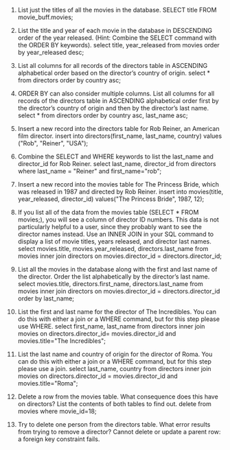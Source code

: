 1. List just the titles of all the movies in the database.
SELECT title FROM movie_buff.movies;

2. List the title and year of each movie in the database in DESCENDING order of the year released. (Hint: Combine the SELECT command with the ORDER BY keywords).
select title, year_released from movies order by year_released desc;

3. List all columns for all records of the directors table in ASCENDING alphabetical order based on the director’s country of origin.
select * from directors order by country asc;

4. ORDER BY can also consider multiple columns. List all columns for all records of the directors table in ASCENDING alphabetical order first by the director’s country of origin and then by the director’s last name.
select * from directors order by country asc, last_name asc;

5. Insert a new record into the directors table for Rob Reiner, an American film director.
insert into directors(first_name, last_name, country) values ("Rob", "Reiner", "USA");

6. Combine the SELECT and WHERE keywords to list the last_name and director_id for Rob Reiner.
select last_name, director_id from directors where last_name = "Reiner" and first_name="rob";

7. Insert a new record into the movies table for The Princess Bride, which was released in 1987 and directed by Rob Reiner.
insert into movies(title, year_released, director_id) values("The Princess Bride", 1987, 12);

8. If you list all of the data from the movies table (SELECT * FROM movies;), you will see a column of director ID numbers. This data is not particularly helpful to a user, since they probably want to see the director names instead. Use an INNER JOIN in your SQL command to display a list of movie titles, years released, and director last names.
select movies.title, movies.year_released, directors.last_name from movies inner join directors on movies.director_id = directors.director_id;

9. List all the movies in the database along with the first and last name of the director. Order the list alphabetically by the director’s last name.
select movies.title, directors.first_name, directors.last_name from movies inner join directors on movies.director_id = directors.director_id order by last_name;

10. List the first and last name for the director of The Incredibles. You can do this with either a join or a WHERE command, but for this step please use WHERE.
select first_name, last_name from directors inner join movies on directors.director_id= movies.director_id and movies.title="The Incredibles";

11. List the last name and country of origin for the director of Roma. You can do this with either a join or a WHERE command, but for this step please use a join.
select last_name, country from directors inner join movies on directors.director_id = movies.director_id and movies.title="Roma";

12. Delete a row from the movies table. What consequence does this have on directors? List the contents of both tables to find out.
delete from movies where movie_id=18;

13. Try to delete one person from the directors table. What error results from trying to remove a director?
Cannot delete or update a parent row: a foreign key constraint fails.

